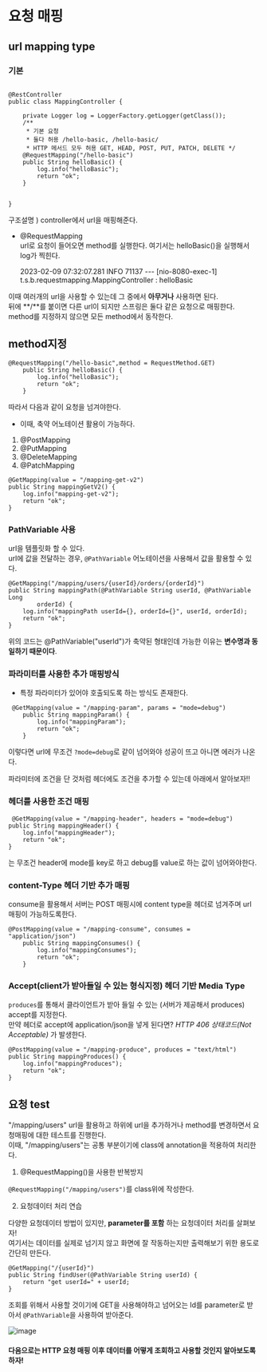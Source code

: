 # 요청 매핑

## url mapping type

### 기본

```

@RestController
public class MappingController {

    private Logger log = LoggerFactory.getLogger(getClass());
    /**
     * 기본 요청
     * 둘다 허용 /hello-basic, /hello-basic/
     * HTTP 메서드 모두 허용 GET, HEAD, POST, PUT, PATCH, DELETE */
    @RequestMapping("/hello-basic")
    public String helloBasic() {
        log.info("helloBasic");
        return "ok";
    }


}

```

구조설명 ) controller에서 url을 매핑해준다.<br>

- @RequestMapping<br>
url로 요청이 들어오면 method를 실행한다. 여기서는 helloBasic()을 실행해서 log가 찍힌다.<br>

    2023-02-09 07:32:07.281  INFO 71137 --- [nio-8080-exec-1] t.s.b.requestmapping.MappingController   : helloBasic

이때 여러개의 url을 사용할 수 있는데 그 중에서 **아무거나** 사용하면 된다.<br>
뒤에 **/**를 붙이면 다른 url이 되지만 스프링은 둘다 같은 요청으로 매핑한다.<br>
method를 지정하지 않으면 모든 method에서 동작한다.<br>

## method지정

```
@RequestMapping("/hello-basic",method = RequestMethod.GET)
    public String helloBasic() {
        log.info("helloBasic");
        return "ok";
    }
```
따라서 다음과 같이 요청을 넘겨야한다.<br>

- 이때, 축약 어노테이션 활용이 가능하다.<br>
1. @PostMapping<br>
2. @PutMapping<br>
3. @DeleteMapping<br>
4. @PatchMapping<br>
```
@GetMapping(value = "/mapping-get-v2")
public String mappingGetV2() {
    log.info("mapping-get-v2");
    return "ok";
}
```

### PathVariable 사용

url을 템플릿화 할 수 있다.<br>
url에 값을 전달하는 경우, `@PathVariable` 어노테이션을 사용해서 값을 활용할 수 있다.<br>

```
@GetMapping("/mapping/users/{userId}/orders/{orderId}")
public String mappingPath(@PathVariable String userId, @PathVariable Long
        orderId) {
    log.info("mappingPath userId={}, orderId={}", userId, orderId);
    return "ok";
}
```

위의 코드는 @PathVariable("userId")가 축약된 형태인데 가능한 이유는 **변수명과 동일하기 때문이다**.<br>

### 파라미터를 사용한 추가 매핑방식

- 특정 파라미터가 있어야 호출되도록 하는 방식도 존재한다.<br>
```
 @GetMapping(value = "/mapping-param", params = "mode=debug")
    public String mappingParam() {
        log.info("mappingParam");
        return "ok";
    }
```
이렇다면 url에 무조건 `?mode=debug`로 같이 넘어와야 성공이 뜨고 아니면 에러가 나온다.<br>

파라미터에 조건을 단 것처럼 헤더에도 조건을 추가할 수 있는데 아래에서 알아보자!!

### 헤더를 사용한 조건 매핑

```
 @GetMapping(value = "/mapping-header", headers = "mode=debug")
public String mappingHeader() {
    log.info("mappingHeader");
    return "ok";
}
```
는 무조건 header에 mode를 key로 하고 debug를 value로 하는 값이 넘어와야한다.
<br>

### content-Type 헤더 기반 추가 매핑

consume을 활용해서 서버는 POST 매핑시에 content type을 헤더로 넘겨주며 url 매핑이 가능하도록한다.<br>
```
@PostMapping(value = "/mapping-consume", consumes = "application/json")
    public String mappingConsumes() {
        log.info("mappingConsumes");
        return "ok";
    }
```

###  Accept(client가 받아들일 수 있는 형식지정) 헤더 기반 Media Type

`produces`를 통해서 클라이언트가 받아 들일 수 있는 (서버가 제공해서 produces) accept를 지정한다.<br>
만약 헤더로 accept에 application/json을 넣게 된다면? *HTTP 406 상태코드(Not Acceptable)* 가 발생한다.<br>
```
@PostMapping(value = "/mapping-produce", produces = "text/html")
public String mappingProduces() {
    log.info("mappingProduces");
    return "ok";
}
```



## 요청 test

"/mapping/users" url을 활용하고 하위에 url을 추가하거나 method를 변경하면서 요청매핑에 대한 테스트를 진행한다.<br>
이때, "/mapping/users"는 공통 부분이기에 class에 annotation을 적용하여 처리한다.<br>

1. @RequestMapping()을 사용한 반복방지<br>

`@RequestMapping("/mapping/users")`를 class위에 작성한다.<br>

2. 요청데이터 처리 연습<br>

다양한 요청데이터 방법이 있지만, **parameter를 포함** 하는 요청데이터 처리를 살펴보자!<br>
여기서는 데이터를 실제로 넘기지 않고 화면에 잘 작동하는지만 출력해보기 위한 용도로 간단히 만든다.<br>

```
@GetMapping("/{userId}")
public String findUser(@PathVariable String userId) {
    return "get userId=" + userId;
}
```
조회를 위해서 사용할 것이기에 GET을 사용해야하고 넘어오는 Id를 parameter로 받아서 `@PathVariable`을 사용하여 받아준다.<br>

![image](https://user-images.githubusercontent.com/74058047/217672991-1c104cc4-99d3-4971-b073-fafe9c799951.png)

#### 다음으로는 HTTP 요청 매핑 이후 데이터를 어떻게 조회하고 사용할 것인지 알아보도록하자!